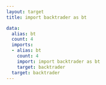 ```yaml
---
layout: target
title: import backtrader as bt

data:
  alias: bt
  count: 4
  imports:
  - alias: bt
    count: 4
    import: import backtrader as bt
    target: backtrader
  target: backtrader
---
```

